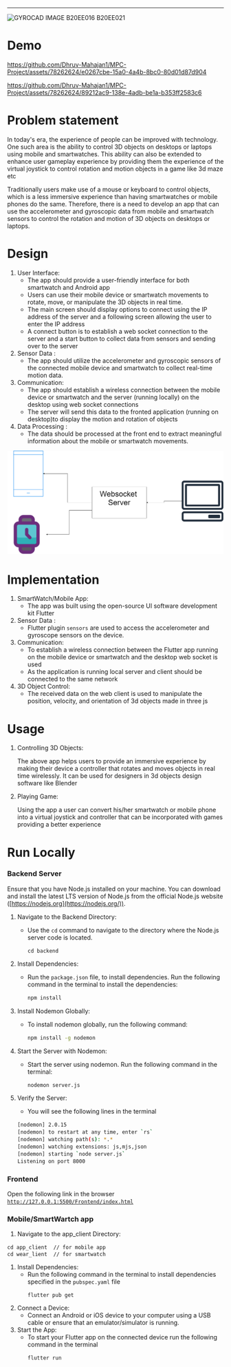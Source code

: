 ---

![GYROCAD IMAGE B20EE016 B20EE021](https://github.com/Dhruv-Mahajan1/MPC-Project/assets/78262624/0b4e85ce-3dae-4a18-8f70-7bc57830da87)



# Demo



https://github.com/Dhruv-Mahajan1/MPC-Project/assets/78262624/e0267cbe-15a0-4a4b-8bc0-80d01d87d904

https://github.com/Dhruv-Mahajan1/MPC-Project/assets/78262624/89212ac9-138e-4adb-be1a-b353ff2583c6








# Problem statement

In today's era, the experience of people can be improved with technology. One such area is the ability to control 3D objects on desktops or laptops using mobile and smartwatches. This ability can also be extended to enhance user gameplay experience by providing them the experience of the virtual joystick to control rotation and motion objects in a game like 3d maze etc

Traditionally users make use of a mouse or keyboard to control objects, which is a less immersive experience than having smartwatches or mobile phones do the same. Therefore, there is a need to develop an app that can use the accelerometer and gyroscopic data from mobile and smartwatch sensors to control the rotation and motion of 3D objects on desktops or laptops.

# Design

1. User Interface:
   - The app should provide a user-friendly interface for both smartwatch and Android app
   - Users can use their mobile device or smartwatch movements to rotate, move, or manipulate the 3D objects in real time.
   - The main screen should display options to connect using the IP address of the server and a following screen allowing the user to enter the IP address
   - A connect button is to establish a web socket connection to the server and a start button to collect data from sensors and sending over to the server
2. Sensor Data :
   - The app should utilize the accelerometer and gyroscopic sensors of the connected mobile device and smartwatch to collect real-time motion data.
3. Communication:
   - The app should establish a wireless connection between the mobile device or smartwatch and the server (running locally) on the desktop using web socket connections
   - The server will send this data to the fronted application (running on desktop)to display the motion and rotation of objects
4. Data Processing :
   - The data should be processed at the front end to extract meaningful information about the mobile or smartwatch movements.

![diagramf.png](./assets/diagramf.png)

# Implementation

1. SmartWatch/Mobile App:
   - The app was built using the open-source UI software development kit Flutter
2. Sensor Data :
   - Flutter plugin `sensors` are used to access the accelerometer and gyroscope sensors on the device.
3. Communication:
   - To establish a wireless connection between the Flutter app running on the mobile device or smartwatch and the desktop web socket is used
   - As the application is running local server and client should be connected to the same network
4. 3D Object Control:
   - The received data on the web client is used to manipulate the position, velocity, and orientation of 3d objects made in three js

# Usage

1. Controlling 3D Objects:

   The above app helps users to provide an immersive experience by making their device a controller that rotates and moves objects in real time wirelessly. It can be used for designers in 3d objects design software like Blender

2. Playing Game:

   Using the app a user can convert his/her smartwatch or mobile phone into a virtual joystick and controller that can be incorporated with games providing a better experience

# Run Locally

### Backend Server

Ensure that you have Node.js installed on your machine. You can download and install the latest LTS version of Node.js from the official Node.js website ([https://nodejs.org](https://nodejs.org/)).

1. Navigate to the Backend Directory:
   - Use the `cd` command to navigate to the directory where the Node.js server code is located.
     ```
     cd backend
     ```
2. Install Dependencies:
   - Run the `package.json` file, to install dependencies. Run the following command in the terminal to install the dependencies:
     ```bash
     npm install
     ```
3. Install Nodemon Globally:
   - To install nodemon globally, run the following command:
     ```bash
     npm install -g nodemon
     ```
4. Start the Server with Nodemon:
   - Start the server using nodemon. Run the following command in the terminal:
     ```bash
     nodemon server.js
     ```
5. Verify the Server:

   - You will see the following lines in the terminal

   ```bash
   [nodemon] 2.0.15
   [nodemon] to restart at any time, enter `rs`
   [nodemon] watching path(s): *.*
   [nodemon] watching extensions: js,mjs,json
   [nodemon] starting `node server.js`
   Listening on port 8000
   ```

### Frontend

Open the following link in the browser [`http://127.0.0.1:5500/Frontend/index.html`](http://127.0.0.1:5500/Frontend/index.html)

### Mobile/SmartWartch app

1. Navigate to the app_client Directory:

```
cd app_client  // for mobile app
cd wear_lient  // for smartwatch
```

1. Install Dependencies:
   - Run the following command in the terminal to install dependencies specified in the `pubspec.yaml` file
     ```
     flutter pub get
     ```
2. Connect a Device:
   - Connect an Android or iOS device to your computer using a USB cable or ensure that an emulator/simulator is running.
3. Start the App:
   - To start your Flutter app on the connected device run the following command in the terminal
     ```
     flutter run
     ```
